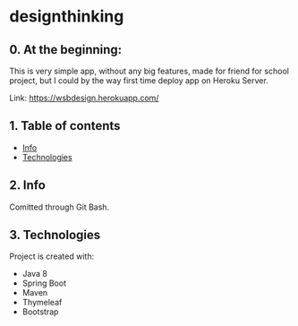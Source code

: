 # designthinking

## 0. At the beginning:
This is very simple app, without any big features, made for friend for school project, but I could by the way first time deploy app on Heroku Server.

Link: https://wsbdesign.herokuapp.com/

## 1. Table of contents
* [Info](#2-info)
* [Technologies](#3-technologies)

## 2. Info

Comitted through Git Bash.

## 3. Technologies
Project is created with:
* Java 8
* Spring Boot
* Maven
* Thymeleaf
* Bootstrap
